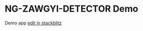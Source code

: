 # NG-ZAWGYI-DETECTOR Demo

Demo app [edit in stackblitz](https://stackblitz.com/github/myanmartools/ng-zawgyi-detector/tree/master/samples/demo-app)
